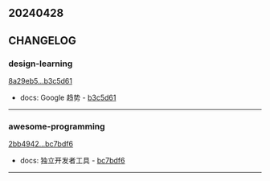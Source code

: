 ## 20240428

## CHANGELOG

### design-learning

[8a29eb5...b3c5d61](https://github.com/zhbhun/design-learning/compare/8a29eb5...b3c5d61)

* docs: Google 趋势 - [b3c5d61](https://github.com/zhbhun/design-learning/commit/b3c5d61b40e973b3ebee1a0debf3d24dc4eef6ee)

---

### awesome-programming

[2bb4942...bc7bdf6](https://github.com/zhbhun/awesome-programming/compare/2bb4942...bc7bdf6)

* docs: 独立开发者工具 - [bc7bdf6](https://github.com/zhbhun/awesome-programming/commit/bc7bdf6ee1c4fdcca896ca45080e08a5aea704af)

---

